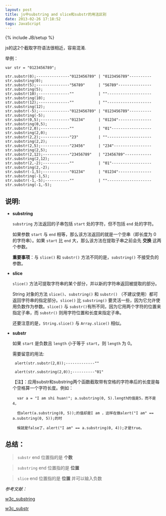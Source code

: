 ```yaml
---
layout: post
title: js中substring and slice和substr的用法区别
date: 2013-02-26 17:18:52
tags: JavaScript
---
```

{% include JB/setup %}


js的这2个截取字符语法很相近，容易混淆.

举例：

    var str = "0123456789";

    str.substr(0);---------------"0123456789" | "0123456789"----------str.substring(0);
    str.substr(5);---------------"56789"      | "56789"---------------str.substring(5);
    str.substr(10);--------------""           | ""--------------------str.substring(10);
    str.substr(12);--------------""           | ""--------------------str.substring(12);
    str.substr(-5);--------------"0123456789" | "0123456789"----------str.substring(-5);
    str.substr(0,5);-------------"01234"      | "01234"---------------str.substring(0,5);
    str.substr(2,0);-------------""           | "01"------------------str.substring(2,0);
    str.substr(2,2);-------------"23"         | ""--------------------str.substring(2,2);
    str.substr(2,5);-------------"23456"      | "234"-----------------str.substring(2,5);
    str.substr(2,12);------------"23456789"   | "23456789"------------str.substring(2,12);
    str.substr(2,-2);------------""           | "01"------------------str.substring(2,-2);
    str.substr(-1,5);------------"01234"      | "01234"---------------str.substring(-1,5);
    str.substr(-1,-5);-----------""           | ""--------------------str.substring(-1,-5);

<!-- more -->

## 说明:


* __substring__

   <code>substring</code> 方法返回的子串包括 <code>start</code> 处的字符，但不包括 <code>end</code> 处的字符。

   如果参数 <code>start</code> 与 <code>end</code> 相等，那么该方法返回的就是一个空串（即长度为 0 的字符串）。如果 <code>start</code> 比 <code>end</code> 大，那么该方法在提取子串之前会先 __交换__ 这两个参数。

   __重要事项__：与 <code>slice()</code> 和 <code>substr()</code> 方法不同的是，<code>substring()</code> 不接受负的参数。

* __slice__

   <code>slice()</code> 方法可提取字符串的某个部分，并以新的字符串返回被提取的部分。

   String 对象的方法 <code>slice()</code>、<code>substring()</code> 和 <code>substr()</code> （不建议使用）都可返回字符串的指定部分。<code>slice()</code> 比 <code>substring()</code> 要灵活一些，因为它允许使用负数作为参数。<code>slice()</code> 与 <code>substr()</code>有所不同，因为它用两个字符的位置来指定子串，而 <code>substr()</code> 则用字符位置和长度来指定子串。

   还要注意的是，<code>String.slice()</code> 与 <code>Array.slice()</code> 相似。

* __substr__ 

   如果 <code>start</code> 是负数且 <code>length</code> 小于等于 <code>start</code>，则 <code>length</code> 为 0。


   需要留意的用法:

       alert(str.substr(2,0));-------------""

       alert(str.substring(2,0));----------"01"


   【注】：应用substr和substring两个函数截取带有空格的字符串后的长度是每个空格算一个字符长度。例如：

        var a = "I am shi huan!"; a.substring(0, 5).length的值是5，而不是4，

        但alert(a.substring(0, 5));的值却是I am ，这样在做alert("I am" == a.substring(0, 5));的时

        候就是false了，alert("I am" == a.substring(0, 4));才是true。


 
## 总结：
    
> <code>substr</code>      end 位置指的是 __个数__

> <code>substring</code>   end 位置指的是 __位置__

> <code>slice</code>   end 位置指的是 __位置__ 并可以输入负数


*参考文献：*

   [w3c_substring](http://www.w3school.com.cn/js/jsref_substring.asp)

   [w3c_substr](http://www.w3school.com.cn/js/jsref_substr.asp)
